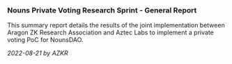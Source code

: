 ### Nouns Private Voting Research Sprint - General Report

This summary report details the results of the joint implementation between Aragon ZK Research Association and Aztec Labs to implement a private voting PoC for NounsDAO.

*2022-08-21 by AZKR*

